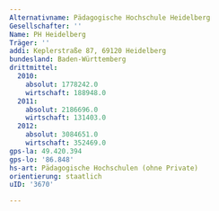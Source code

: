 ```yaml
---
Alternativname: Pädagogische Hochschule Heidelberg
Gesellschafter: ''
Name: PH Heidelberg
Träger: ''
addi: Keplerstraße 87, 69120 Heidelberg
bundesland: Baden-Württemberg
drittmittel:
  2010:
    absolut: 1778242.0
    wirtschaft: 188948.0
  2011:
    absolut: 2186696.0
    wirtschaft: 131403.0
  2012:
    absolut: 3084651.0
    wirtschaft: 352469.0
gps-la: 49.420.394
gps-lo: '86.848'
hs-art: Pädagogische Hochschulen (ohne Private)
orientierung: staatlich
uID: '3670'

---
```


